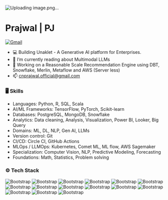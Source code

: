 ![Uploading image.png…]()


# Prajwal  |  PJ



[![Gmail](https://img.shields.io/badge/-Gmail-c14438?style=flat&logo=Gmail&logoColor=white)](mailto:cnprajwal.official@gmail.com)

- 💻 Building Unaklet - A Generative AI platform for Enterprises. 
- 🤔 I’m currently reading about Multimodal LLMs
- 🌱 Working on a Reasonable Scale Recommendation Engine using DBT, Snowflake, Merlin, Metaflow and AWS (Server less)
- 📫 cnprajwal.official@gmail.com


### 🖥 Skills

- Languages: Python, R, SQL, Scala
- AI/ML Frameworks: TensorFlow, PyTorch, Scikit-learn
- Databases: PostgreSQL, MongoDB, Snowflake
- Analytics: Data cleaning, Analysis, Visualization, Power BI, Looker, Big Query
- Domains: ML, DL, NLP, Gen AI, LLMs
- Version control: Git
- CI/CD: Circle CI, GitHub Actions
- MLOps / LLMOps: Kubernetes, Comet ML, ML flow, AWS Sagemaker
- Specialization: Computer Vision, NLP, Predictive Modeling, Forecasting 
- Foundations: Math, Statistics, Problem solving
### ⚙️ Tech Stack

![Bootstrap](https://img.shields.io/badge/-Python-05122A?style=social&logo=Python&color=921b1b) ![Bootstrap](https://img.shields.io/badge/-Docker-05122A?style=social&logo=Docker&color=921b1b) ![Bootstrap](https://img.shields.io/badge/-Kubernetes-05122A?style=social&logo=Kubernetes&color=921b1b) ![Bootstrap](https://img.shields.io/badge/-TensorFlow-05122A?style=social&logo=TensorFlow&color=921b1b) ![Bootstrap](https://img.shields.io/badge/-PyTorch-05122A?style=social&logo=PyTorch&color=921b1b) ![Bootstrap](https://img.shields.io/badge/-Scikit%20Learn-05122A?style=social&logo=Scikit-Learn&color=921b1b) ![Bootstrap](https://img.shields.io/badge/-Langchain-05122A?style=social&logo=Langchain&color=921b1b) ![Bootstrap](https://img.shields.io/badge/-MongoDB-05122A?style=social&logo=MongoDB&color=921b1b) ![Bootstrap](https://img.shields.io/badge/-PostgreSQL-05122A?style=social&logo=PostgreSQL&color=921b1b) ![Bootstrap](https://img.shields.io/badge/-Pandas-05122A?style=social&logo=Pandas&color=921b1b) ![Bootstrap](https://img.shields.io/badge/-Numpy-05122A?style=social&logo=Numpy&color=921b1b) ![Bootstrap](https://img.shields.io/badge/-Matplotlib-05122A?style=social&logo=Matplotlib&color=921b1b) ![Bootstrap](https://img.shields.io/badge/-Flask-05122A?style=social&logo=Flask&color=921b1b) ![Bootstrap](https://img.shields.io/badge/-Visual%20Studio%20Code-05122A?style=social&logo=Visual-Studio-Code&color=921b1b) ![Bootstrap](https://img.shields.io/badge/-Git-05122A?style=social&logo=Git&color=921b1b)


